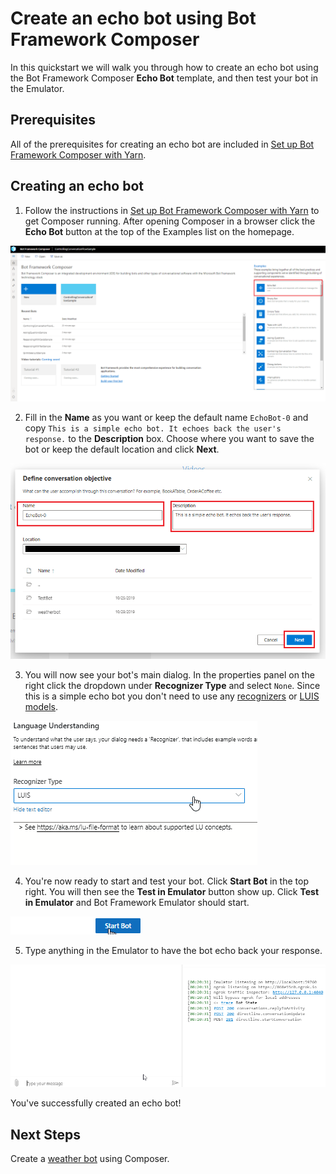 # Create an echo bot using Bot Framework Composer
In this quickstart we will walk you through how to create an echo bot using the Bot Framework Composer **Echo Bot** template, and then test your bot in the Emulator.

## Prerequisites
All of the prerequisites for creating an echo bot are included in [Set up Bot Framework Composer with Yarn](./setup-yarn.md).

## Creating an echo bot
1. Follow the instructions in [Set up Bot Framework Composer with Yarn](./setup-yarn.md) to get Composer running. 
After opening Composer in a browser click the **Echo Bot** button at the top of the Examples list on the homepage.

![homepage new button](./media/tutorial-echobot/echo-new.png)

2. Fill in the **Name** as you want or keep the default name `EchoBot-0` and copy `This is a simple echo bot. It echoes back the user's response.` to the **Description** box. Choose where you want to save the bot or keep the default location and click **Next**.

![echo bot details](./media/tutorial-echobot/tutorial-echo-setup.png)

3. You will now see your bot's main dialog. In the properties panel on the right click the dropdown under **Recognizer Type** and select `None`. Since this is a simple echo bot you don't need to use any [recognizers](./concept-events-and-triggers-draft.md#regular-expression-recognizer#regular-expression-recognizer) or [LUIS models](https://aka.ms/what-is-luis).

![set recognizer type](./media/tutorial-echobot/select-none-recognizer.gif)

4. You're now ready to start and test your bot. Click **Start Bot** in the top right. You will then see the **Test in Emulator** button show up. Click **Test in Emulator** and Bot Framework Emulator should start.

![start bot](./media/tutorial-echobot/start-bot.gif)

5. Type anything in the Emulator to have the bot echo back your response.

![test in emulator](./media/tutorial-echobot/test-emulator.gif)

You've successfully created an echo bot!  

## Next Steps
Create a [weather bot](tutorial/bot-tutorial-introduction.md) using Composer.

